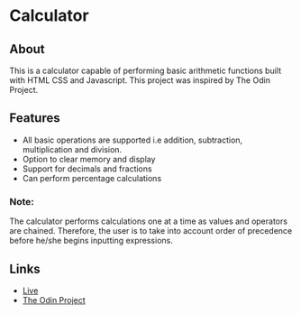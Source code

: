 # Calculator
## About
This is a calculator capable of performing basic arithmetic functions built with HTML CSS and Javascript. This project was inspired by The Odin Project.
## Features
* All basic operations are supported i.e addition, subtraction, multiplication and division.
* Option to clear memory and display
* Support for decimals and fractions
* Can perform percentage calculations
### Note:
The calculator performs calculations one at a time as values and operators are chained. Therefore, the user is to take into account order of precedence before he/she begins inputting expressions.
## Links
* [Live](https://somtojf.github.io/Calculator/)
* [The Odin Project](https://www.theodinproject.com)